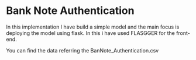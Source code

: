 # Bank Note Authentication

In this implementation I have build a simple model and the main focus is deploying the model using flask. In this i have used FLASGGER for the front-end. 

You can find the data referring the BanNote_Authentication.csv
